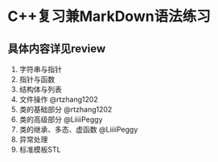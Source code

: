 # C++复习兼MarkDown语法练习

## 具体内容详见review

1. 字符串与指针
2. 指针与函数
3. 结构体与列表
4. 文件操作 @rtzhang1202
5. 类的基础部分 @rtzhang1202
6. 类的高级部分 @LiiiiPeggy
7. 类的继承、多态、虚函数 @LiiiiPeggy
8. 异常处理
9. 标准模板STL
